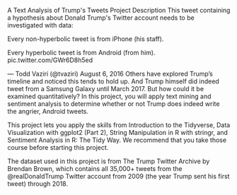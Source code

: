 A Text Analysis of Trump's Tweets
Project Description
This tweet containing a hypothesis about Donald Trump's Twitter account needs to be investigated with data:

Every non-hyperbolic tweet is from iPhone (his staff). 

Every hyperbolic tweet is from Android (from him). pic.twitter.com/GWr6D8h5ed

— Todd Vaziri (@tvaziri) August 6, 2016
Others have explored Trump’s timeline and noticed this tends to hold up. And Trump himself did indeed tweet 
from a Samsung Galaxy until March 2017. But how could it be examined quantitatively? In this project, you 
will apply text mining and sentiment analysis to determine whether or not Trump does indeed write the angrier,
Android tweets.

This project lets you apply the skills from Introduction to the Tidyverse, Data Visualization with ggplot2 
(Part 2), String Manipulation in R with stringr, and Sentiment Analysis in R: The Tidy Way. We recommend that 
you take those course before starting this project.

The dataset used in this project is from The Trump Twitter Archive by Brendan Brown, which contains all 35,000+ 
tweets from the @realDonaldTrump Twitter account from 2009 (the year Trump sent his first tweet) through 2018.
